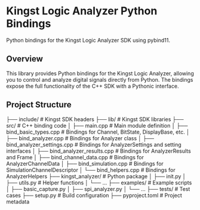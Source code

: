 # Kingst Logic Analyzer Python Bindings

Python bindings for the Kingst Logic Analyzer SDK using pybind11.

## Overview

This library provides Python bindings for the Kingst Logic Analyzer, allowing you to control and analyze digital signals directly from Python. The bindings expose the full functionality of the C++ SDK with a Pythonic interface.


## Project  Structure

├── include/ # Kingst SDK headers
├── lib/ # Kingst SDK libraries
├── src/ # C++ binding code
│ ├── main.cpp                    # Main module definition
│ ├── bind_basic_types.cpp        # Bindings for Channel, BitState, DisplayBase, etc.
│ ├── bind_analyzer.cpp           # Bindings for Analyzer class
│ ├── bind_analyzer_settings.cpp  # Bindings for AnalyzerSettings and setting interfaces
│ ├── bind_analyzer_results.cpp   # Bindings for AnalyzerResults and Frame
│ ├── bind_channel_data.cpp       # Bindings for AnalyzerChannelData
│ ├── bind_simulation.cpp         # Bindings for SimulationChannelDescriptor
│ └── bind_helpers.cpp            # Bindings for AnalyzerHelpers
├── kingst_analyzer/ # Python package
│ ├── init.py
│ ├── utils.py # Helper functions
│ └── ...
├── examples/ # Example scripts
│ ├── basic_capture.py
│ ├── spi_analyzer.py
│ └── ...
├── tests/ # Test cases
├── setup.py # Build configuration
├── pyproject.toml # Project metadata